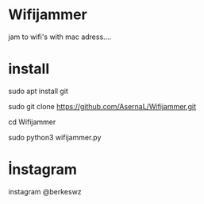 # Wifijammer
jam to wifi's with mac adress....

# install
sudo apt install git

sudo git clone https://github.com/AsernaL/Wifijammer.git

cd Wifijammer

sudo python3 wifijammer.py

# İnstagram
instagram @berkeswz
